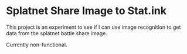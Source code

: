 # Splatnet Share Image to Stat.ink

This project is an experiment to see if I can use image recognition to get data from the splatnet battle share image.

Currently non-functional.
